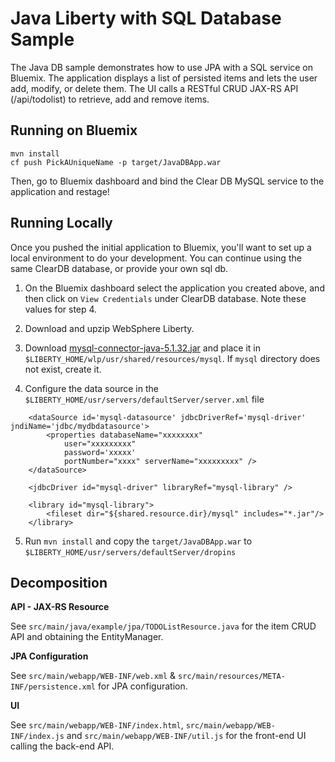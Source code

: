 # Java Liberty with SQL Database Sample

The Java DB sample demonstrates how to use JPA with a SQL service on Bluemix. The application displays a list of persisted items and lets the user add, modify, or delete them. The UI calls a RESTful CRUD JAX-RS API (/api/todolist) to retrieve, add and remove items.

## Running on Bluemix
```
mvn install
cf push PickAUniqueName -p target/JavaDBApp.war
```
Then, go to Bluemix dashboard and bind the Clear DB MySQL service to the application and restage!

## Running Locally

Once you pushed the initial application to Bluemix, you'll want to set up a local environment to do your development. You can continue using the same ClearDB database, or provide your own sql db.

1) On the Bluemix dashboard select the application you created above, and then click on `View Credentials` under ClearDB  database. Note these values for step 4.

2) Download and upzip WebSphere Liberty.

3) Download [mysql-connector-java-5.1.32.jar](https://mvnrepository.com/artifact/mysql/mysql-connector-java/5.1.32) 
and place it in `$LIBERTY_HOME/wlp/usr/shared/resources/mysql`. If `mysql` directory does not exist, create it.

4) Configure the data source in the `$LIBERTY_HOME/usr/servers/defaultServer/server.xml` file
```
	<dataSource id='mysql-datasource' jdbcDriverRef='mysql-driver' jndiName='jdbc/mydbdatasource'> 
 		<properties databaseName="xxxxxxxx" 
			user="xxxxxxxxx" 
			password='xxxxx'
			portNumber="xxxx" serverName="xxxxxxxxx" /> 
	</dataSource>
	
	<jdbcDriver id="mysql-driver" libraryRef="mysql-library" />

	<library id="mysql-library">
		<fileset dir="${shared.resource.dir}/mysql" includes="*.jar"/>
	</library>
```

5) Run `mvn install` and copy the `target/JavaDBApp.war` to `$LIBERTY_HOME/usr/servers/defaultServer/dropins`

## Decomposition
**API - JAX-RS Resource**

See `src/main/java/example/jpa/TODOListResource.java` for the item CRUD API and obtaining the EntityManager.

**JPA Configuration**

See `src/main/webapp/WEB-INF/web.xml` & `src/main/resources/META-INF/persistence.xml` for JPA configuration.

**UI**

See `src/main/webapp/WEB-INF/index.html`, `src/main/webapp/WEB-INF/index.js` and `src/main/webapp/WEB-INF/util.js` for the front-end UI calling the back-end API.
